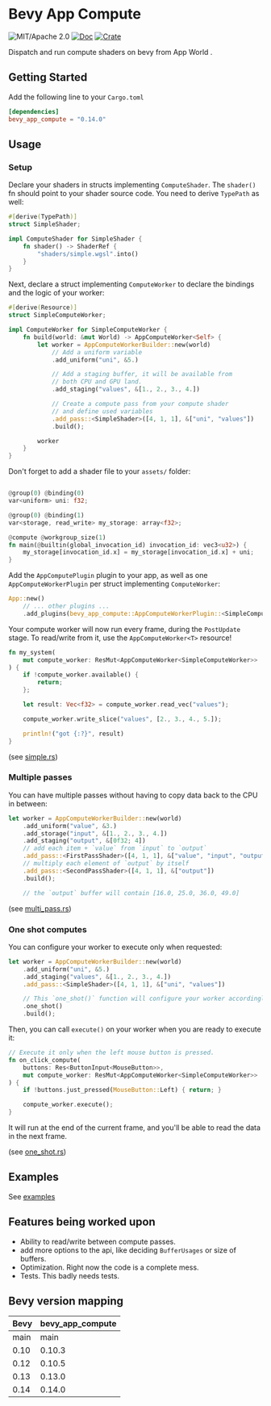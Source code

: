 # Bevy App Compute

![MIT/Apache 2.0](https://img.shields.io/badge/license-MIT%2FApache-blue.svg)
[![Doc](https://docs.rs/bevy_app_compute/badge.svg)](https://docs.rs/bevy_app_compute)
[![Crate](https://img.shields.io/crates/v/bevy_app_compute.svg)](https://crates.io/crates/bevy_app_compute)


Dispatch and run compute shaders on bevy from App World .

## Getting Started

Add the following line to your `Cargo.toml`

```toml
[dependencies]
bevy_app_compute = "0.14.0"
```

## Usage

### Setup

Declare your shaders in structs implementing `ComputeShader`. The `shader()` fn should point to your shader source code.
You need to derive `TypePath` as well:

```rust
#[derive(TypePath)]
struct SimpleShader;

impl ComputeShader for SimpleShader {
    fn shader() -> ShaderRef {
        "shaders/simple.wgsl".into()
    }
}
```

Next, declare a struct implementing `ComputeWorker` to declare the bindings and the logic of your worker:

```rust
#[derive(Resource)]
struct SimpleComputeWorker;

impl ComputeWorker for SimpleComputeWorker {
    fn build(world: &mut World) -> AppComputeWorker<Self> {
        let worker = AppComputeWorkerBuilder::new(world)
            // Add a uniform variable
            .add_uniform("uni", &5.)

            // Add a staging buffer, it will be available from
            // both CPU and GPU land.
            .add_staging("values", &[1., 2., 3., 4.])

            // Create a compute pass from your compute shader
            // and define used variables
            .add_pass::<SimpleShader>([4, 1, 1], &["uni", "values"])
            .build();

        worker
    }
}

```

Don't forget to add a shader file to your `assets/` folder:

```rust

@group(0) @binding(0)
var<uniform> uni: f32;

@group(0) @binding(1)
var<storage, read_write> my_storage: array<f32>;

@compute @workgroup_size(1)
fn main(@builtin(global_invocation_id) invocation_id: vec3<u32>) {
    my_storage[invocation_id.x] = my_storage[invocation_id.x] + uni;
}
```

Add the `AppComputePlugin` plugin to your app, as well as one `AppComputeWorkerPlugin` per struct implementing `ComputeWorker`:

```rust
App::new()
    // ... other plugins ...
    .add_plugins(bevy_app_compute::AppComputeWorkerPlugin::<SimpleComputeWorker>::default());
```

Your compute worker will now run every frame, during the `PostUpdate` stage. To read/write from it, use the `AppComputeWorker<T>` resource!

```rust
fn my_system(
    mut compute_worker: ResMut<AppComputeWorker<SimpleComputeWorker>>
) {
    if !compute_worker.available() {
        return;
    };

    let result: Vec<f32> = compute_worker.read_vec("values");

    compute_worker.write_slice("values", [2., 3., 4., 5.]);

    println!("got {:?}", result)
}
```

(see [simple.rs](https://github.com/kjolnyr/bevy_app_compute/tree/dev/examples/simple.rs))

### Multiple passes

You can have multiple passes without having to copy data back to the CPU in between:

```rust
let worker = AppComputeWorkerBuilder::new(world)
    .add_uniform("value", &3.)
    .add_storage("input", &[1., 2., 3., 4.])
    .add_staging("output", &[0f32; 4])
    // add each item + `value` from `input` to `output`
    .add_pass::<FirstPassShader>([4, 1, 1], &["value", "input", "output"]) 
    // multiply each element of `output` by itself
    .add_pass::<SecondPassShader>([4, 1, 1], &["output"]) 
    .build();

    // the `output` buffer will contain [16.0, 25.0, 36.0, 49.0]

```

(see [multi_pass.rs](https://github.com/kjolnyr/bevy_app_compute/tree/dev/examples/multi_pass.rs))

### One shot computes

You can configure your worker to execute only when requested:

```rust
let worker = AppComputeWorkerBuilder::new(world)
    .add_uniform("uni", &5.)
    .add_staging("values", &[1., 2., 3., 4.])
    .add_pass::<SimpleShader>([4, 1, 1], &["uni", "values"])

    // This `one_shot()` function will configure your worker accordingly
    .one_shot()
    .build();

```

Then, you can call `execute()` on your worker when you are ready to execute it:

```rust
// Execute it only when the left mouse button is pressed.
fn on_click_compute(
    buttons: Res<ButtonInput<MouseButton>>,
    mut compute_worker: ResMut<AppComputeWorker<SimpleComputeWorker>>
) {
    if !buttons.just_pressed(MouseButton::Left) { return; }

    compute_worker.execute();
} 
```

It will run at the end of the current frame, and you'll be able to read the data in the next frame.

(see [one_shot.rs](https://github.com/kjolnyr/bevy_app_compute/tree/dev/examples/one_shot.rs))


## Examples

See [examples](https://github.com/kjolnyr/bevy_app_compute/tree/main/examples)


## Features being worked upon

- Ability to read/write between compute passes.
- add more options to the api, like deciding `BufferUsages` or size of buffers.
- Optimization. Right now the code is a complete mess.
- Tests. This badly needs tests.

## Bevy version mapping

| Bevy | bevy_app_compute |
| ---- | ---------------- |
| main | main             |
| 0.10 | 0.10.3           |
| 0.12 | 0.10.5           |
| 0.13 | 0.13.0           |
| 0.14 | 0.14.0           |